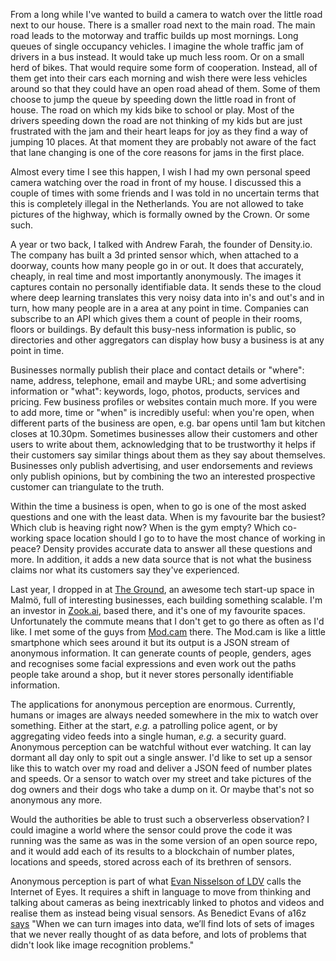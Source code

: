 From a long while I've wanted to build a camera to watch over the little road next to our house. There is a smaller road next to the main road. The main road leads to the motorway and traffic builds up most mornings. Long queues of single occupancy vehicles. I imagine the whole traffic jam of drivers in a bus instead. It would take up much less room. Or on a small herd of bikes. That would require some form of cooperation. Instead, all of them get into their cars each morning and wish there were less vehicles around so that they could have an open road ahead of them. Some of them choose to jump the queue by speeding down the little road in front of house. The road on which my kids bike to school or play. Most of the drivers speeding down the road are not thinking of my kids but are just frustrated with the jam and their heart leaps for joy as they find a way of jumping 10 places. At that moment they are probably not aware of the fact that lane changing is one of the core reasons for jams in the first place.

Almost every time I see this happen, I wish I had my own personal speed camera watching over the road in front of my house. I discussed this a couple of times with some friends and I was told in no uncertain terms that this is completely illegal in the Netherlands. You are not allowed to take pictures of the highway, which is formally owned by the Crown. Or some such.

A year or two back, I talked with Andrew Farah, the founder of Density.io. The company has built a 3d printed sensor which, when attached to a doorway, counts how many people go in or out. It does that accurately, cheaply, in real time and most importantly anonymously. The images it captures contain no personally identifiable data. It sends these to the cloud where deep learning translates this very noisy data into in's and out's and in turn, how many people are in a area at any point in time. Companies can subscribe to an API which gives them a count of people in their rooms, floors or buildings. By default this busy-ness information is public, so directories and other aggregators can display how busy a business is at any point in time.

Businesses normally publish their place and contact details or "where": name, address, telephone, email and maybe URL; and some advertising information or "what": keywords, logo, photos, products, services and pricing. Few business profiles or websites contain much more. If you were to add more, time or "when" is incredibly useful: when you're open, when different parts of the business are open, e.g. bar opens until 1am but kitchen closes at 10.30pm. Sometimes businesses allow their customers and other users to write about them, acknowledging that to be trustworthy it helps if their customers say similar things about them as they say about themselves. Businesses only publish advertising, and user endorsements and reviews only publish opinions, but by combining the two an interested prospective customer can triangulate to the truth.

Within the time a business is open, when to go is one of the most asked questions and one with the least data. When is my favourite bar the busiest? Which club is heaving right now? When is the gym empty? Which co-working space location should I go to to have the most chance of working in peace? Density provides accurate data to answer all these questions and more. In addition, it adds a new data source that is not what the business claims nor what its customers say they've experienced.

Last year, I dropped in at [The Ground](http://www.theground.se/), an awesome tech start-up space in Malmö, full of interesting businesses, each building something scalable. I'm an investor in [Zook.ai](http://zook.ai/), based there, and it's one of my favourite spaces. Unfortunately the commute means that I don't get to go there as often as I'd like. I met some of the guys from [Mod.cam](http://www.modcam.com/retail) there. The Mod.cam is like a little smartphone which sees around it but its output is a JSON stream of anonymous information. It can generate counts of people, genders, ages and recognises some facial expressions and even work out the paths people take around a shop, but it never stores personally identifiable information.

The applications for anonymous perception are enormous. Currently, humans or images are always needed somewhere in the mix to watch over something. Either at the start, _e.g._ a patrolling police agent, or by aggregating video feeds into a single human, _e.g._ a security guard. Anonymous perception can be watchful without ever watching. It can lay dormant all day only to spit out a single answer. I'd like to set up a sensor like this to watch over my road and deliver a JSON feed of number plates and speeds. Or a sensor to watch over my street and take pictures of the dog owners and their dogs who take a dump on it. Or maybe that's not so anonymous any more.

Would the authorities be able to trust such a observerless observation? I could imagine a world where the sensor could prove the code it was running was the same as was in the some version of an open source repo, and it would add each of its results to a blockchain of number plates, locations and speeds, stored across each of its brethren of sensors.

Anonymous perception is part of what [Evan Nisselson of LDV](http://www.ldv.co/capital/) calls the Internet of Eyes. It requires a shift in language to move from thinking and talking about cameras as being inextricably linked to photos and videos and realise them as instead being visual sensors. As Benedict Evans of a16z [says](http://ben-evans.com/benedictevans/2016/11/20/ku6omictaredoge4cao9cytspbz4jt) "When we can turn images into data, we’ll find lots of sets of images that we never really thought of as data before, and lots of problems that didn't look like image recognition problems."